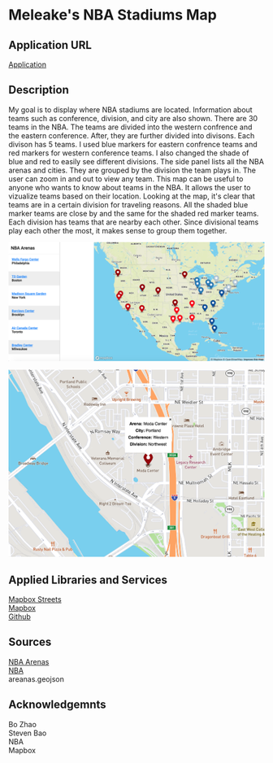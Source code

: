 # Meleake's NBA Stadiums Map

## Application URL

[Application](https://meleakewubbie.github.io/geog495_final.github.io/index.html) 

## Description

My goal is to display where NBA stadiums are located. Information about teams such as conference, division, and city are also shown. There are 30 teams in the NBA. The teams are divided into the western confrence and the eastern conference. After, they are further divided into divisons. Each divison has 5 teams. I used blue markers for eastern confrence teams and red markers for western conference teams. I also changed the shade of blue and red to easily see different divisions. The side panel lists all the NBA arenas and cities. They are grouped by the division the team plays in. The user can zoom in and out to view any team. This map can be useful to anyone who wants to know about teams in the NBA. It allows the user to vizualize teams based on their location. Looking at the map, it's clear that teams are in a certain division for traveling reasons. All the shaded blue marker teams are close by and the same for the shaded red marker teams. Each division has teams that are nearby each other. Since divisional teams play each other the most, it makes sense to group them together. 


![my screenshot](https://github.com/meleakewubbie/geog495_final.github.io/blob/master/assets/screenshot.png)

![my screenshot2](https://github.com/meleakewubbie/geog495_final.github.io/blob/master/assets/screenshot2.png)

## Applied Libraries and Services

[Mapbox Streets](https://www.mapbox.com/maps/streets)\
[Mapbox](https://studio.mapbox.com/)\
[Github](https://github.com/)

## Sources

[NBA Arenas](https://basketball.fandom.com/wiki/National_Basketball_Association_arenas)\
[NBA](https://www.nba.com/)\
areanas.geojson

## Acknowledgemnts

Bo Zhao\
Steven Bao\
NBA\
Mapbox 
